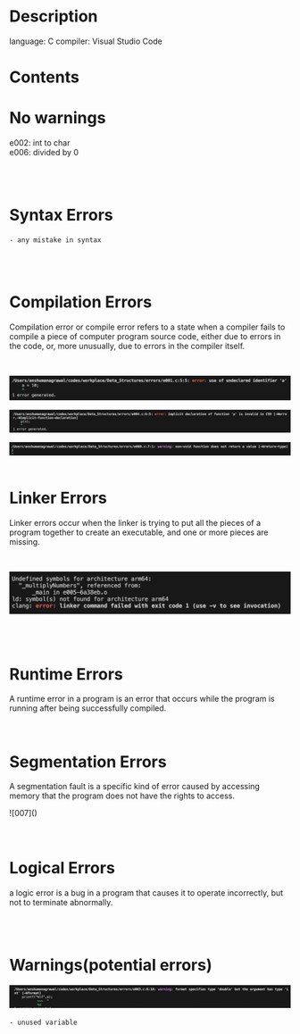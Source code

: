 # Description
language: C
compiler: Visual Studio Code
<br>

# Contents
# No warnings
e002: int to char
<br>
e006: divided by 0
<br>

<br>
<br>

# Syntax Errors
    - any mistake in syntax
<br>
<br>

# Compilation Errors
<p>Compilation error or compile error refers to a state when a compiler fails to compile a piece of computer program source code, either due to errors in the code, or, more unusually, due to errors in the compiler itself. </p>
<br>

![001](<Screenshot 2024-03-26 at 1.30.26 AM.png>)
<br>

![004](<Screenshot 2024-03-26 at 1.35.07 AM.png>)
<br>

![008](<Screenshot 2024-03-26 at 2.11.41 AM.png>)
<br>
<br>

# Linker Errors
<p>Linker errors occur when the linker is trying to put all the pieces of a program together to create an executable, and one or more pieces are missing.</p>
<br>

![005](<Screenshot 2024-03-26 at 1.42.29 AM.png>)
<br>

<br>
<br>

# Runtime Errors
<p>A runtime error in a program is an error that occurs while the program is running after being successfully compiled. </p>
<br>

# Segmentation Errors
<p>A segmentation fault is a specific kind of error caused by accessing memory that the program does not have the rights to access. </p>
![007](<Screenshot 2024-03-26 at 1.59.27 AM.png>)
<br>

<br>
<br>

# Logical Errors
<p>a logic error is a bug in a program that causes it to operate incorrectly, but not to terminate abnormally.</p>
<br>
<br>

# Warnings(potential errors)
![003](<Screenshot 2024-03-26 at 1.28.10 AM.png>)
<br>

    - unused variable
<br>

